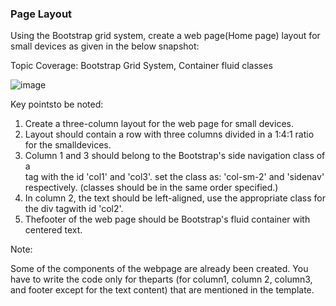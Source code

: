 ### Page Layout


Using the Bootstrap grid system, create a web page(Home page) layout for small devices as given in the below snapshot:

Topic Coverage: Bootstrap Grid System, Container fluid classes


![image](https://github.com/abhisheks008/Cognizant-Java-FSE-Hands-ons-2023/assets/68724349/164d8f30-c8c3-4ea0-baa4-14129eae629d)



Key pointsto be noted:

1. Create a three-column layout for the web page for small devices.
2. Layout should contain a row with three columns divided in a 1:4:1 ratio for the smalldevices.
3. Column 1 and 3 should belong to the Bootstrap's side navigation class of a <div> tag with the id 'col1' and 'col3'. set the class as: 'col-sm-2' and 'sidenav' respectively. (classes should be in the same order specified.)
4. In column 2, the text should be left-aligned, use the appropriate class for the div tagwith id 'col2'.
5. Thefooter of the web page should be Bootstrap's fluid container with centered text.

Note:

Some of the components of the webpage are already been created.  You have to write the code only for theparts (for column1, column 2, column3, and footer except for the text content) that are mentioned in the template.
